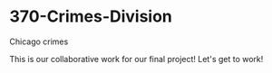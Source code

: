 # 370-Crimes-Division
Chicago crimes

This is our collaborative work for our final project! Let's get to work!
